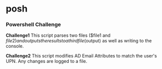 # posh
<h3>Powershell Challenge</h3>

<b>Challenge1</b>
This script parses two files ($file1 and $file2) and outputs the results to a third file ($output) as well as writing to the console.

<b>Challenge2</b>
This script modifies AD Email Attributes to match the user's UPN. Any changes are logged to a file.
